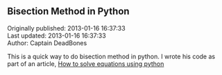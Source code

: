 ## Bisection Method in Python  
Originally published: 2013-01-16 16:37:33  
Last updated: 2013-01-16 16:37:33  
Author: Captain DeadBones  
  
This is a quick way to do bisection method in python. I wrote his code as part of an article, [How to solve equations using python](http://thelivingpearl.com/2013/01/15/the-easy-way-to-solve-equations-in-python/)